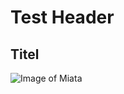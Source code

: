# Test Header
## Titel
![Image of Miata](https://images.gutefrage.net/media/fragen/bilder/mazda-miata-mx-5-na-im-alltag/0_full.jpg?v=1618830024000)
